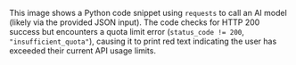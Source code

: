 This image shows a Python code snippet using `requests` to call an AI model (likely via the provided JSON input). The code checks for HTTP 200 success but encounters a quota limit error (`status_code != 200`, `"insufficient_quota"`), causing it to print red text indicating the user has exceeded their current API usage limits.